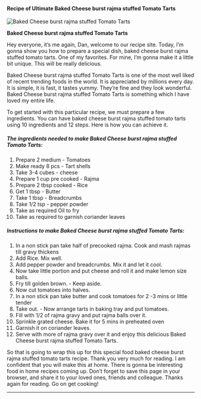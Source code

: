             

#### Recipe of Ultimate Baked Cheese burst rajma stuffed Tomato Tarts

![Baked Cheese burst rajma stuffed Tomato Tarts](https://img-global.cpcdn.com/recipes/673f15559d99210e/751x532cq70/baked-cheese-burst-rajma-stuffed-tomato-tarts-recipe-main-photo.jpg)

**Baked Cheese burst rajma stuffed Tomato Tarts**

Hey everyone, it’s me again, Dan, welcome to our recipe site. Today, I’m gonna show you how to prepare a special dish, baked cheese burst rajma stuffed tomato tarts. One of my favorites. For mine, I’m gonna make it a little bit unique. This will be really delicious.

Baked Cheese burst rajma stuffed Tomato Tarts is one of the most well liked of recent trending foods in the world. It is appreciated by millions every day. It is simple, it is fast, it tastes yummy. They’re fine and they look wonderful. Baked Cheese burst rajma stuffed Tomato Tarts is something which I have loved my entire life.

To get started with this particular recipe, we must prepare a few ingredients. You can have baked cheese burst rajma stuffed tomato tarts using 10 ingredients and 12 steps. Here is how you can achieve it.

##### The ingredients needed to make Baked Cheese burst rajma stuffed Tomato Tarts:

1.  Prepare 2 medium - Tomatoes
2.  Make ready 8 pcs - Tart shells
3.  Take 3-4 cubes - cheese
4.  Prepare 1 cup pre cooked - Rajma
5.  Prepare 2 tbsp cooked - Rice
6.  Get 1 tbsp - Butter
7.  Take 1 tbsp - Breadcrumbs
8.  Take 1/2 tsp - pepper powder
9.  Take as required Oil to fry
10.  Take as required to garnish coriander leaves

##### Instructions to make Baked Cheese burst rajma stuffed Tomato Tarts:

1.  In a non stick pan take half of precooked rajma. Cook and mash rajmas till gravy thickens
2.  Add Rice. Mix well.
3.  Add pepper powder and breadcrumbs. Mix it and let it cool.
4.  Now take little portion and put cheese and roll it and make lemon size balls.
5.  Fry till golden brown. - Keep aside.
6.  Now cut tomatoes into halves.
7.  In a non stick pan take butter and cook tomatoes for 2 -3 mins or little tender
8.  Take out. - Now arrange tarts in baking tray and put tomatoes.
9.  Fill with 1/2 of rajma gravy and put rajma balls over it.
10.  Sprinkle grated cheese. Bake it for 5 mins in preheated oven
11.  Garnish it on coriander leaves.
12.  Serve with more of rajma gravy over it and enjoy this delicious Baked Cheese burst rajma stuffed Tomato Tarts.

So that is going to wrap this up for this special food baked cheese burst rajma stuffed tomato tarts recipe. Thank you very much for reading. I am confident that you will make this at home. There is gonna be interesting food in home recipes coming up. Don’t forget to save this page in your browser, and share it to your loved ones, friends and colleague. Thanks again for reading. Go on get cooking!

* * *